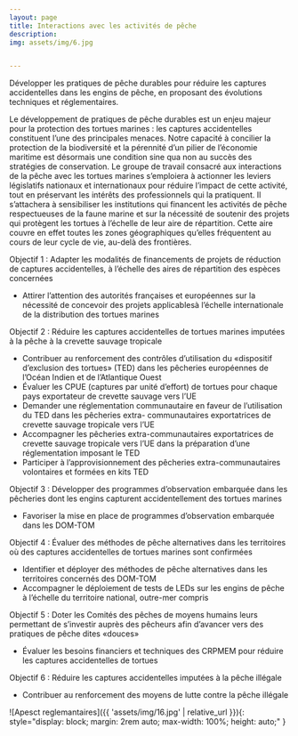 ```yaml
---
layout: page
title: Interactions avec les activités de pêche
description:  
img: assets/img/6.jpg


---
```


Développer les pratiques de pêche durables pour réduire les captures accidentelles dans les engins de pêche, en proposant des évolutions techniques et réglementaires.

Le développement de pratiques de pêche durables est un enjeu majeur pour la protection des tortues marines : les captures accidentelles constituent l’une des principales menaces. Notre capacité à concilier la protection de la biodiversité et la pérennité d’un pilier de l’économie maritime est désormais une condition sine qua non au succès des stratégies de conservation. Le groupe de travail consacré aux interactions de la pêche avec les tortues marines s’emploiera à actionner les leviers législatifs nationaux et internationaux pour réduire l’impact de cette activité, tout en préservant les intérêts des professionnels qui la pratiquent. Il s’attachera à sensibiliser les institutions qui financent les activités de pêche respectueuses de la faune marine et sur la nécessité de soutenir des projets qui protègent les tortues à l’échelle de leur aire de répartition. Cette aire couvre en effet toutes les zones géographiques qu’elles fréquentent au cours de leur cycle de vie, au-delà des frontières.

Objectif 1 : Adapter les modalités de financements de projets de réduction de captures accidentelles, à l’échelle des aires de répartition des espèces concernées

<ul> 
    <li>Attirer l’attention des autorités françaises et européennes sur la nécessité de concevoir des projets applicablesà l’échelle internationale de la distribution des tortues marines</li>
</ul>

Objectif 2 : Réduire les captures accidentelles de tortues marines imputées à la pêche à la crevette sauvage tropicale
<ul> 
    <li>Contribuer au renforcement des contrôles d’utilisation du «dispositif d’exclusion des tortues» (TED) dans les pêcheries européennes de l’Océan Indien et de l’Atlantique Ouest</li>
    <li>Évaluer les CPUE (captures par unité d’effort) de tortues pour chaque pays exportateur de crevette sauvage vers l’UE</li>
    <li>Demander une réglementation communautaire en faveur de l’utilisation du TED dans les pêcheries extra- communautaires exportatrices de crevette sauvage tropicale vers l’UE</li>
    <li>Accompagner les pêcheries extra-communautaires exportatrices de crevette sauvage tropicale vers l’UE dans la préparation d’une réglementation imposant le TED</li>
    <li>Participer à l’approvisionnement des pêcheries extra-communautaires volontaires et formées en kits TED</li>
</ul>

Objectif 3 :  Développer des programmes d’observation embarquée dans les pêcheries dont les engins capturent accidentellement des tortues marines

<ul> 
    <li>Favoriser la mise en place de programmes d’observation embarquée dans les DOM-TOM</li>
</ul>

Objectif 4 : Évaluer des méthodes de pêche alternatives dans les territoires où des captures accidentelles de tortues marines sont confirmées

<ul> 
    <li>Identifier et déployer des méthodes de pêche alternatives dans les territoires concernés des DOM-TOM</li>
    <li>Accompagner le déploiement de tests de LEDs sur les engins de pêche à l’échelle du territoire national, outre-mer compris</li>
</ul>

Objectif 5 : Doter les Comités des pêches de moyens humains leurs permettant de s’investir auprès des pêcheurs afin d’avancer vers des pratiques de pêche dites «douces»

<ul> 
    <li>Évaluer les besoins financiers et techniques des CRPMEM pour réduire les captures accidentelles de tortues</li>
</ul>

Objectif 6 : Réduire les captures accidentelles imputées à la pêche illégale

<ul> 
    <li>Contribuer au renforcement des moyens de lutte contre la pêche illégale</li>
</ul>

![Apesct reglemantaires]({{ 'assets/img/16.jpg' | relative_url }}){: style="display: block; margin: 2rem auto; max-width: 100%; height: auto;" }
    